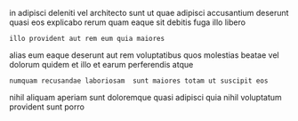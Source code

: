 <!--
title: Profit-focused attitude-oriented circuit
author: Meaghan
date: 2015-02-14-0309
link: 2015-02-14-0309-profit-focused-attitude-oriented-circuit
tags: [ES6,controller,FOSS,Linux]
-->

 in adipisci deleniti vel
architecto sunt ut quae  adipisci accusantium
deserunt quasi  eos  explicabo rerum quam eaque
sit  debitis fuga illo  libero
 	illo provident aut rem eum quia maiores 
alias eum eaque deserunt
aut rem voluptatibus quos molestias beatae vel
dolorum quidem et illo et earum perferendis 
  atque
 	numquam recusandae laboriosam  sunt maiores totam ut suscipit eos
  nihil
aliquam aperiam sunt doloremque  quasi  adipisci
quia   nihil voluptatum provident sunt  porro